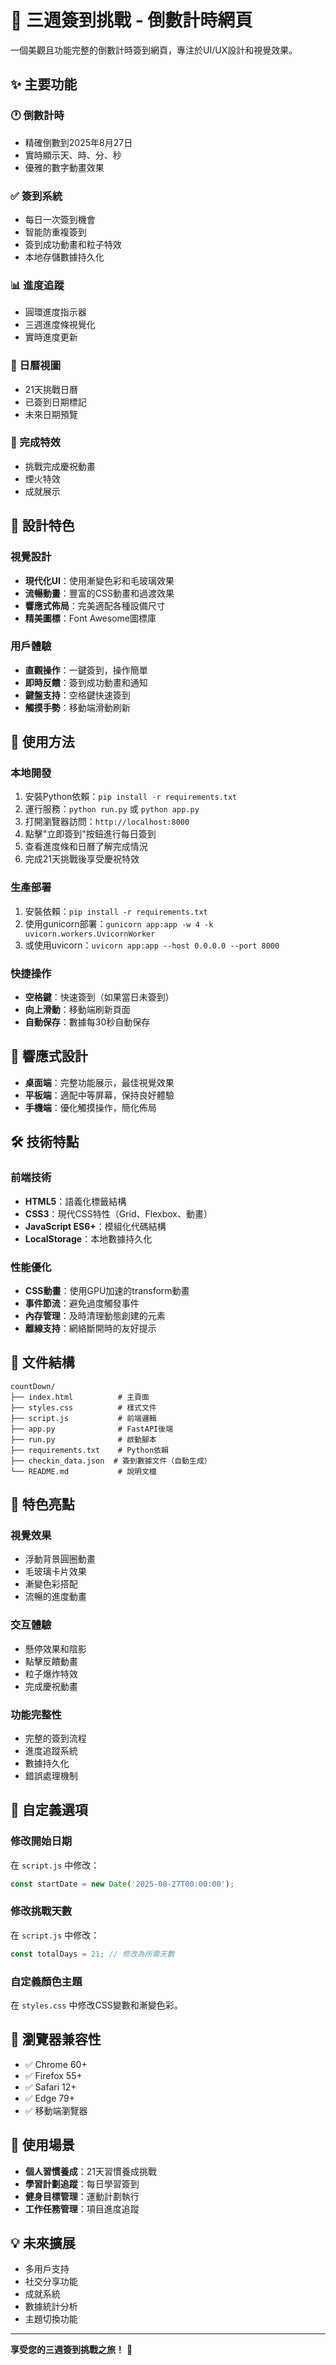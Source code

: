 # 🎯 三週簽到挑戰 - 倒數計時網頁

一個美觀且功能完整的倒數計時簽到網頁，專注於UI/UX設計和視覺效果。

## ✨ 主要功能

### 🕐 倒數計時
- 精確倒數到2025年8月27日
- 實時顯示天、時、分、秒
- 優雅的數字動畫效果

### ✅ 簽到系統
- 每日一次簽到機會
- 智能防重複簽到
- 簽到成功動畫和粒子特效
- 本地存儲數據持久化

### 📊 進度追蹤
- 圓環進度指示器
- 三週進度條視覺化
- 實時進度更新

### 📅 日曆視圖
- 21天挑戰日曆
- 已簽到日期標記
- 未來日期預覽

### 🎉 完成特效
- 挑戰完成慶祝動畫
- 煙火特效
- 成就展示

## 🎨 設計特色

### 視覺設計
- **現代化UI**：使用漸變色彩和毛玻璃效果
- **流暢動畫**：豐富的CSS動畫和過渡效果
- **響應式佈局**：完美適配各種設備尺寸
- **精美圖標**：Font Awesome圖標庫

### 用戶體驗
- **直觀操作**：一鍵簽到，操作簡單
- **即時反饋**：簽到成功動畫和通知
- **鍵盤支持**：空格鍵快速簽到
- **觸摸手勢**：移動端滑動刷新

## 🚀 使用方法

### 本地開發
1. 安裝Python依賴：`pip install -r requirements.txt`
2. 運行服務：`python run.py` 或 `python app.py`
3. 打開瀏覽器訪問：`http://localhost:8000`
4. 點擊"立即簽到"按鈕進行每日簽到
5. 查看進度條和日曆了解完成情況
6. 完成21天挑戰後享受慶祝特效

### 生產部署
1. 安裝依賴：`pip install -r requirements.txt`
2. 使用gunicorn部署：`gunicorn app:app -w 4 -k uvicorn.workers.UvicornWorker`
3. 或使用uvicorn：`uvicorn app:app --host 0.0.0.0 --port 8000`

### 快捷操作
- **空格鍵**：快速簽到（如果當日未簽到）
- **向上滑動**：移動端刷新頁面
- **自動保存**：數據每30秒自動保存

## 📱 響應式設計

- **桌面端**：完整功能展示，最佳視覺效果
- **平板端**：適配中等屏幕，保持良好體驗
- **手機端**：優化觸摸操作，簡化佈局

## 🛠️ 技術特點

### 前端技術
- **HTML5**：語義化標籤結構
- **CSS3**：現代CSS特性（Grid、Flexbox、動畫）
- **JavaScript ES6+**：模組化代碼結構
- **LocalStorage**：本地數據持久化

### 性能優化
- **CSS動畫**：使用GPU加速的transform動畫
- **事件節流**：避免過度觸發事件
- **內存管理**：及時清理動態創建的元素
- **離線支持**：網絡斷開時的友好提示

## 📁 文件結構

```
countDown/
├── index.html          # 主頁面
├── styles.css          # 樣式文件
├── script.js           # 前端邏輯
├── app.py              # FastAPI後端
├── run.py              # 啟動腳本
├── requirements.txt    # Python依賴
├── checkin_data.json  # 簽到數據文件（自動生成）
└── README.md           # 說明文檔
```

## 🌟 特色亮點

### 視覺效果
- 浮動背景圓圈動畫
- 毛玻璃卡片效果
- 漸變色彩搭配
- 流暢的進度動畫

### 交互體驗
- 懸停效果和陰影
- 點擊反饋動畫
- 粒子爆炸特效
- 完成慶祝動畫

### 功能完整性
- 完整的簽到流程
- 進度追蹤系統
- 數據持久化
- 錯誤處理機制

## 🔧 自定義選項

### 修改開始日期
在 `script.js` 中修改：
```javascript
const startDate = new Date('2025-08-27T00:00:00');
```

### 修改挑戰天數
在 `script.js` 中修改：
```javascript
const totalDays = 21; // 修改為所需天數
```

### 自定義顏色主題
在 `styles.css` 中修改CSS變數和漸變色彩。

## 📱 瀏覽器兼容性

- ✅ Chrome 60+
- ✅ Firefox 55+
- ✅ Safari 12+
- ✅ Edge 79+
- ✅ 移動端瀏覽器

## 🎯 使用場景

- **個人習慣養成**：21天習慣養成挑戰
- **學習計劃追蹤**：每日學習簽到
- **健身目標管理**：運動計劃執行
- **工作任務管理**：項目進度追蹤

## 💡 未來擴展

- 多用戶支持
- 社交分享功能
- 成就系統
- 數據統計分析
- 主題切換功能

---

**享受您的三週簽到挑戰之旅！** 🚀
